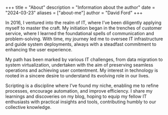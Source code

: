 +++
title = "About"
description = "Information about the author"
date = "2024-03-23"
aliases = ["about-me"]
author = "David Ford"
+++

In 2016, I ventured into the realm of IT, where I’ve been diligently applying myself to master the craft. My initiation began in the trenches of customer service, where I learned the foundational spells of communication and problem-solving. With time, my journey led me to oversee IT infrastructure and guide system deployments, always with a steadfast commitment to enhancing the user experience.

My path has been marked by various IT challenges, from data migration to system virtualization, undertaken with the aim of preserving seamless operations and achieving user contentment. My interest in technology is rooted in a sincere desire to understand its evolving role in our lives.

Scripting is a discipline where I’ve found my niche, enabling me to refine processes, encourage automation, and improve efficiency. I share my learnings and discoveries on my blog, hoping to equip my fellow IT enthusiasts with practical insights and tools, contributing humbly to our collective knowledge.